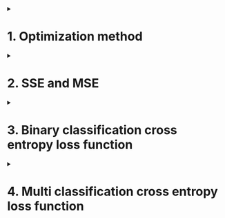 
<details>
<summary><h1>1. Optimization method</h1></summary>



</details>


<details>
<summary><h1>2. SSE and MSE</h1></summary>

For regression neural network, most commonly used loss function is SSE or MSE

```python
from torch.nn import MSELoss

yhat=torch.randn(size=(50,),dtype=torch.float32)
y=torch.randn(size=(50,),dtype=torch.float32)

criterion=MSELoss(reduction="sum")  # by default, resuction is mean
loss=criterion(yhat,y)

```

</details>


<details>
<summary><h1>3. Binary classification cross entropy loss function</h1></summary>

binary cross entropy loss is derived by maximum likelihood estimation.

![Python_File_Operation](https://miro.medium.com/v2/resize:fit:640/format:webp/1*rdBw0E-My8Gu3f_BOB6GMA.png)

```python
import torch

m = 3000
torch.random.manual.seed(420)
X=torch.rand((m,4),dtype=torch.float32)
w=torch.rand((4,1),dtype=torch.float32)
z=torch.randint(low=0,high=2,size=(m,1),dtype=torch.float32)

zhat=torch.mm(X,w)

sigma=torch.sigmoid(zhat)

sigma.shape

loss=-(y*torch.log(sigma)+(1-y)*torch.log(1-sigma))

total_loss=torch.sum(loss)
avg_loss=total_loss/m
```
> [!IMPORTANT]
> torch.sum() is much faster than sum()

we have existing class to do binary cross entropy loss
- Method 1: nn module's class. class BCEWithLogitsLoss, class BCELoss. BCEWithLogitsLoss requires zhat and real label; BCELoss requires sigman and real label.

```python
import torch.nn as nn

criterion=nn.BCELoss(reduction="mean")
loss=criterion(sigma.y)

criterion2=nn.BCEWithLogitLoss(reduction="sum")
loss2=criterion2(zhat,y)
```

- Method 2: functional library's functions. function F.binary_cross_entropy_with_logits, function F.binary_cross_entropy

</details>


<details>
<summary><h1>4. Multi classification cross entropy loss function</h1></summary>


```python
import torch

m = 3000
torch.random.manual.seed(420)
X=torch.rand((m,4),dtype=torch.float32)
w=torch.rand((4,3),dtype=torch.float32)
z=torch.randint(low=0,high=3,size=(m,),dtype=torch.float32)

zhat=torch.mm(X,w)
logsm=nn.LogSoftmax(dim=1)

logsigma=logsm(zhat)

criterion=nn.NLLLoss()

criterion=(logsigma,y.long())
```

use Cross Entropy Loss Class
```python
import torch

criterion=nn.CrossEntropyLoss(reduction="mean/sum/None")
criterion(zhat,y.long())

criterion=(logsigma,y.long())
```
</details>
















